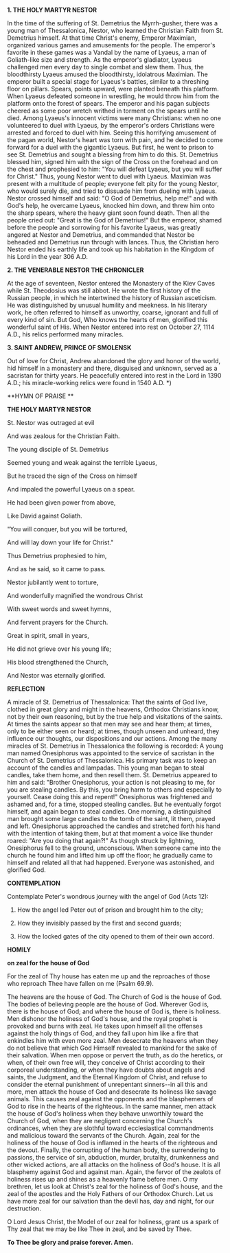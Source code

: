 
**1. THE HOLY MARTYR NESTOR**
 

In the time of the suffering of St. Demetrius the Myrrh-gusher, there was a young man of Thessalonica, Nestor, who learned the Christian Faith from St. Demetrius himself. At that time Christ's enemy, Emperor Maximian, organized various games and amusements for the people. The emperor's favorite in these games was a Vandal by the name of Lyaeus, a man of Goliath-like size and strength. As the emperor's gladiator, Lyaeus challenged men every day to single combat and slew them. Thus, the bloodthirsty Lyaeus amused the bloodthirsty, idolatrous Maximian. The emperor built a special stage for Lyaeus's battles, similar to a threshing floor on pillars. Spears, points upward, were planted beneath this platform. When Lyaeus defeated someone in wrestling, he would throw him from the platform onto the forest of spears. The emperor and his pagan subjects cheered as some poor wretch writhed in torment on the spears until he died. Among Lyaeus's innocent victims were many Christians: when no one volunteered to duel with Lyaeus, by the emperor's orders Christians were arrested and forced to duel with him. Seeing this horrifying amusement of the pagan world, Nestor's heart was torn with pain, and he decided to come forward for a duel with the gigantic Lyaeus. But first, he went to prison to see St. Demetrius and sought a blessing from him to do this. St. Demetrius blessed him, signed him with the sign of the Cross on the forehead and on the chest and prophesied to him: "You will defeat Lyaeus, but you will suffer for Christ." Thus, young Nestor went to duel with Lyaeus. Maximian was present with a multitude of people; everyone felt pity for the young Nestor, who would surely die, and tried to dissuade him from dueling with Lyaeus. Nestor crossed himself and said: "O God of Demetrius, help me!" and with God's help, he overcame Lyaeus, knocked him down, and threw him onto the sharp spears, where the heavy giant soon found death. Then all the people cried out: "Great is the God of Demetrius!" But the emperor, shamed before the people and sorrowing for his favorite Lyaeus, was greatly angered at Nestor and Demetrius, and commanded that Nestor be beheaded and Demetrius run through with lances. Thus, the Christian hero Nestor ended his earthly life and took up his habitation in the Kingdom of his Lord in the year 306 A.D.

**2. THE VENERABLE NESTOR THE CHRONICLER**

At the age of seventeen, Nestor entered the Monastery of the Kiev Caves while St. Theodosius was still abbot. He wrote the first history of the Russian people, in which he intertwined the history of Russian asceticism. He was distinguished by unusual humility and meekness. In his literary work, he often referred to himself as unworthy, coarse, ignorant and full of every kind of sin. But God, Who knows the hearts of men, glorified this wonderful saint of His. When Nestor entered into rest on October 27, 1114 A.D., his relics performed many miracles.

**3. SAINT ANDREW, PRINCE OF SMOLENSK**

Out of love for Christ, Andrew abandoned the glory and honor of the world, hid himself in a monastery and there, disguised and unknown, served as a sacristan for thirty years. He peacefully entered into rest in the Lord in 1390 A.D.; his miracle-working relics were found in 1540 A.D. *)

**HYMN OF PRAISE
 **

**THE HOLY MARTYR NESTOR**

St. Nestor was outraged at evil

And was zealous for the Christian Faith.
 

The young disciple of St. Demetrius
 

Seemed young and weak against the terrible Lyaeus,
 

But he traced the sign of the Cross on himself
 

And impaled the powerful Lyaeus on a spear.
 

He had been given power from above,
 

Like David against Goliath.
 

"You will conquer, but you will be tortured,
 

And will lay down your life for Christ."
 

Thus Demetrius prophesied to him,
 

And as he said, so it came to pass.
 

Nestor jubilantly went to torture,
 

And wonderfully magnified the wondrous Christ
 

With sweet words and sweet hymns, 
 

And fervent prayers for the Church.
 

Great in spirit, small in years,
 

He did not grieve over his young life;
 

His blood strengthened the Church,
 

And Nestor was eternally glorified.

 
**REFLECTION**

A miracle of St. Demetrius of Thessalonica: That the saints of God live, clothed in great glory and might in the heavens, Orthodox Christians know, not by their own reasoning, but by the true help and visitations of the saints. At times the saints appear so that men may see and hear them; at times, only to be either seen or heard; at times, though unseen and unheard, they influence our thoughts, our dispositions and our actions. Among the many miracles of St. Demetrius in Thessalonica the following is recorded: A young man named Onesiphorus was appointed to the service of sacristan in the Church of St. Demetrius of Thessalonica. His primary task was to keep an account of the candles and lampadas. This young man began to steal candles, take them home, and then resell them. St. Demetrius appeared to him and said: "Brother Onesiphorus, your action is not pleasing to me, for you are stealing candles. By this, you bring harm to others and especially to yourself. Cease doing this and repent!" Onesiphorus was frightened and ashamed and, for a time, stopped stealing candles. But he eventually forgot himself, and again began to steal candles. One morning, a distinguished man brought some large candles to the tomb of the saint, lit them, prayed and left. Onesiphorus approached the candles and stretched forth his hand with the intention of taking them, but at that moment a voice like thunder roared: "Are you doing that again?!" As though struck by lightning, Onesiphorus fell to the ground, unconscious. When someone came into the church he found him and lifted him up off the floor; he gradually came to himself and related all that had happened. Everyone was astonished, and glorified God.



**CONTEMPLATION**

Contemplate Peter's wondrous journey with the angel of God (Acts 12):
 

1.  How the angel led Peter out of prison and brought him to the city;
 

1.  How they invisibly passed by the first and second guards;
 

1.  How the locked gates of the city opened to them of their own accord.



**HOMILY**

**on zeal for the house of God**

For the zeal of Thy house has eaten me up and the reproaches of those who reproach Thee have fallen on me (Psalm 69.9).

The heavens are the house of God. The Church of God is the house of God. The bodies of believing people are the house of God. Wherever God is, there is the house of God; and where the house of God is, there is holiness. Men dishonor the holiness of God's house, and the royal prophet is provoked and burns with zeal. He takes upon himself all the offenses against the holy things of God, and they fall upon him like a fire that enkindles him with even more zeal. Men desecrate the heavens when they do not believe that which God Himself revealed to mankind for the sake of their salvation. When men oppose or pervert the truth, as do the heretics, or when, of their own free will, they conceive of Christ according to their corporeal understanding, or when they have doubts about angels and saints, the Judgment, and the Eternal Kingdom of Christ, and refuse to consider the eternal punishment of unrepentant sinners--in all this and more, men attack the house of God and desecrate its holiness like savage animals. This causes zeal against the opponents and the blasphemers of God to rise in the hearts of the righteous. In the same manner, men attack the house of God's holiness when they behave unworthily toward the Church of God, when they are negligent concerning the Church's ordinances, when they are slothful toward ecclesiastical commandments and malicious toward the servants of the Church. Again, zeal for the holiness of the house of God is inflamed in the hearts of the righteous and the devout. Finally, the corrupting of the human body, the surrendering to passions, the service of sin, abduction, murder, brutality, drunkenness and other wicked actions, are all attacks on the holiness of God's house. It is all blasphemy against God and against man. Again, the fervor of the zealots of holiness rises up and shines as a heavenly flame before men. O my brethren, let us look at Christ's zeal for the holiness of God's house, and the zeal of the apostles and the Holy Fathers of our Orthodox Church. Let us have more zeal for our salvation than the devil has, day and night, for our destruction.

O Lord Jesus Christ, the Model of our zeal for holiness, grant us a spark of Thy zeal that we may be like Thee in zeal, and be saved by Thee.

**To Thee be glory and praise forever. Amen.**

